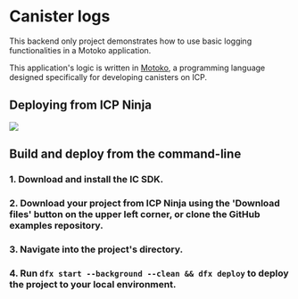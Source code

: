 # Canister logs

This backend only project demonstrates how to use basic logging functionalities in a Motoko application.

This application's logic is written in [Motoko](https://internetcomputer.org/docs/motoko/main/getting-started/motoko-introduction), a programming language designed specifically for developing canisters on ICP.

## Deploying from ICP Ninja

[![](https://icp.ninja/assets/open.svg)](https://icp.ninja/editor?g=https://github.com/dfinity/examples/tree/master/motoko/canister_logs)

## Build and deploy from the command-line

### 1. Download and install the IC SDK.

### 2. Download your project from ICP Ninja using the 'Download files' button on the upper left corner, or clone the GitHub examples repository.

### 3. Navigate into the project's directory.

### 4. Run `dfx start --background --clean && dfx deploy` to deploy the project to your local environment. 
